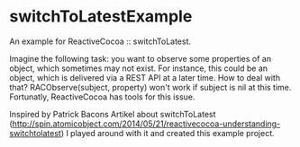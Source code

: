 switchToLatestExample
=====================

An example for ReactiveCocoa :: switchToLatest.

Imagine the following task: you want to observe some properties of an object, which sometimes may not exist. For instance, this could be an object, which is delivered via a REST API at a later time. How to deal with that? RACObserve(subject, property) won't work if subject is nil at this time. Fortunatly, ReactiveCocoa has tools for this issue.

Inspired by Patrick Bacons Artikel about switchToLatest (http://spin.atomicobject.com/2014/05/21/reactivecocoa-understanding-switchtolatest) I played around with it and created this example project.
